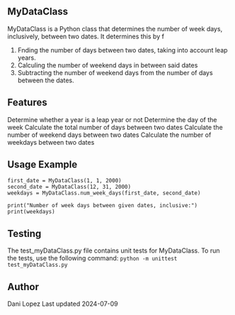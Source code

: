 ## MyDataClass
MyDataClass is a Python class that determines the number of week days, inclusively, between two dates. It determines this by f
  1. Fnding the number of days between two dates, taking into account leap years. 
  2. Calculing the number of weekend days in between said dates
  3. Subtracting the number of weekend days from the number of days between the dates. 

## Features
Determine whether a year is a leap year or not
Determine the day of the week
Calculate the total number of days between two dates
Calculate the number of weekend days between two dates
Calculate the number of weekdays between two dates

## Usage Example
```
first_date = MyDataClass(1, 1, 2000)
second_date = MyDataClass(12, 31, 2000)
weekdays = MyDataClass.num_week_days(first_date, second_date)

print("Number of week days between given dates, inclusive:")
print(weekdays)
```

## Testing
The test_myDataClass.py file contains unit tests for MyDataClass. To run the tests, use the following command:
```python -m unittest test_myDataClass.py```

## Author
Dani Lopez
Last updated 2024-07-09
